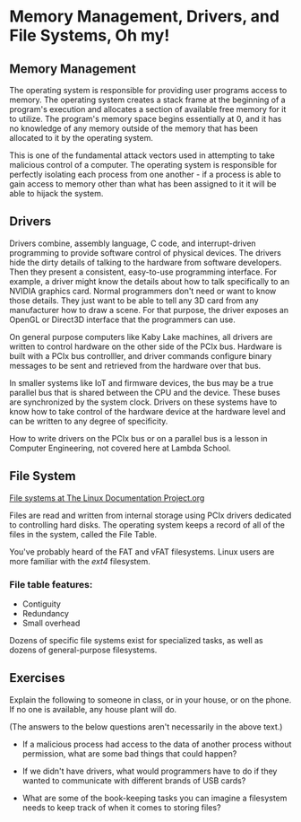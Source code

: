# Memory Management, Drivers, and File Systems, Oh my!

## Memory Management

The operating system is responsible for providing user programs access
to memory. The operating system creates a stack frame at the beginning
of a program's execution and allocates a section of available free
memory for it to utilize. The program's memory space begins essentially
at 0, and it has no knowledge of any memory outside of the memory that
has been allocated to it by the operating system.

This is one of the fundamental attack vectors used in attempting to take
malicious control of a computer. The operating system is responsible for
perfectly isolating each process from one another - if a process is able
to gain access to memory other than what has been assigned to it it will
be able to hijack the system.


## Drivers

Drivers combine, assembly language, C code, and interrupt-driven
programming to provide software control of physical devices. The drivers
hide the dirty details of talking to the hardware from software
developers. Then they present a consistent, easy-to-use programming
interface. For example, a driver might know the details about how to
talk specifically to an NVIDIA graphics card. Normal programmers don't
need or want to know those details. They just want to be able to tell
any 3D card from any manufacturer how to draw a scene. For that purpose,
the driver exposes an OpenGL or Direct3D interface that the programmers
can use.

On general purpose computers like Kaby Lake machines, all drivers are
written to control hardware on the other side of the PCIx bus. Hardware
is built with a PCIx bus controlller, and driver commands configure
binary messages to be sent and retrieved from the hardware over that
bus.

In smaller systems like IoT and firmware devices, the bus may be a true
parallel bus that is shared between the CPU and the device. These buses
are synchronized by the system clock. Drivers on these systems have to
know how to take control of the hardware device at the hardware level
and can be written to any degree of specificity.

How to write drivers on the PCIx bus or on a parallel bus is a lesson in
Computer Engineering, not covered here at Lambda School.


## File System

[File systems at The Linux Documentation Project.org](http://www.tldp.org/LDP/sag/html/filesystems.html)

Files are read and written from internal storage using PCIx drivers
dedicated to controlling hard disks. The operating system keeps a record
of all of the files in the system, called the File Table.

You've probably heard of the FAT and vFAT filesystems. Linux users are
more familiar with the _ext4_ filesystem.


### File table features:

* Contiguity
* Redundancy
* Small overhead

Dozens of specific file systems exist for specialized tasks, as well as dozens of general-purpose filesystems.


## Exercises

Explain the following to someone in class, or in your house, or on the
phone. If no one is available, any house plant will do.

(The answers to the below questions aren't necessarily in the above text.)

* If a malicious process had access to the data of another process
  without permission, what are some bad things that could happen?

* If we didn't have drivers, what would programmers have to do if they
  wanted to communicate with different brands of USB cards?

* What are some of the book-keeping tasks you can imagine a filesystem
  needs to keep track of when it comes to storing files?

